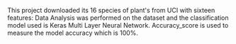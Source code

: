 This project downloaded its 16 species of plant's from UCI with sixteen features:
Data Analysis was performed on the dataset and the classification model used is Keras Multi Layer Neural Network.
Accuracy_score is used to measure the model accuracy which is 100%.

